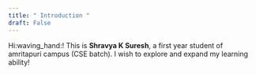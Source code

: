 ```yaml
---
title: " Introduction "
draft: False
---
```



Hi:waving_hand:! This is __Shravya K Suresh__, a first year student of amritapuri campus (CSE batch).
I wish to explore and expand my learning ability!

 
